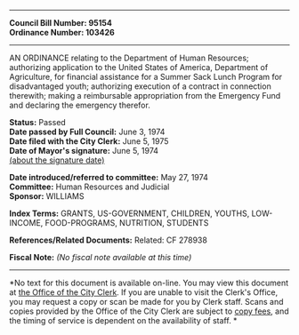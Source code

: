 * * * * *  
  
**Council Bill Number: [](#h0)[](#h2)95154**   
**Ordinance Number: 103426**  
  
* * * * *  
  
AN ORDINANCE relating to the Department of Human Resources; authorizing application to the United States of America, Department of Agriculture, for financial assistance for a Summer Sack Lunch Program for disadvantaged youth; authorizing execution of a contract in connection therewith; making a reimbursable appropriation from the Emergency Fund and declaring the emergency therefor.  
  
**Status:** Passed   
**Date passed by Full Council:** June 3, 1974   
**Date filed with the City Clerk:** June 5, 1975   
**Date of Mayor's signature:** June 5, 1974   
[(about the signature date)](/~public/approvaldate.htm)   
  
  
**Date introduced/referred to committee:** May 27, 1974   
**Committee:** Human Resources and Judicial   
**Sponsor:** WILLIAMS   
  
**Index Terms:** GRANTS, US-GOVERNMENT, CHILDREN, YOUTHS, LOW-INCOME, FOOD-PROGRAMS, NUTRITION, STUDENTS  
  
**References/Related Documents:** Related: CF 278938  
  
**Fiscal Note:** *(No fiscal note available at this time)*  
  
* * * * *  
  
*No text for this document is available on-line. You may view this document at [the Office of the City Clerk](http://www.seattle.gov/leg/clerk/contactUs.htm). If you are unable to visit the Clerk's Office, you may request a copy or scan be made for you by Clerk staff. Scans and copies provided by the Office of the City Clerk are subject to [copy fees](http://clerk.seattle.gov/~public/clerkfees.htm), and the timing of service is dependent on the availability of staff. *  
  
  
